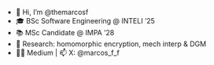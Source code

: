 - 👋 Hi, I’m @themarcosf
- 🎓 BSc Software Engineering @ INTELI ’25  
- 📚 MSc Candidate @ IMPA ’28  
- 🔐 Research: homomorphic encryption, mech interp & DGM
- ✍🏻 Medium | 📫 X: @marcos_f_f
